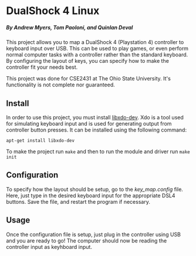 # DualShock 4 Linux
##### By Andrew Myers, Tom Paoloni, and Quinlan Deval
This project allows you to map a DualShock 4 (Playstation 4) controller to keyboard input over USB. This can be used to play games, or even perform normal computer tasks with a controller rather than the standard keyboard. By configuring the layout of keys, you can specify how to make the controller fit your needs best.

This project was done for CSE2431 at The Ohio State University. It's functionality is not complete nor guaranteed.


## Install
In order to use this project, you must install [libxdo-dev](https://www.semicomplete.com/projects/xdotool/). Xdo is a tool used for simulating keyboard input and is used for generating output from controller button presses. It can be installed using the following command:
```
apt-get install libxdo-dev
```
To make the project run `make` and then to run the module and driver run `make init`


## Configuration
To specify how the layout should be setup, go to the *key_map.config* file. Here, just type in the desired keyboard input for the appropriate DSL4 buttons. Save the file, and restart the program if necessary.


## Usage
Once the configuration file is setup, just plug in the controller using USB and you are ready to go! The computer should now be reading the controller input as keyhboard input.
